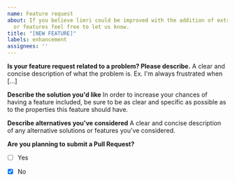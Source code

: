 ```yaml
---
name: Feature request
about: If you believe limri could be improved with the addition of extra functionality
  or features feel free to let us know.
title: "[NEW FEATURE]"
labels: enhancement
assignees: ''
---
```


**Is your feature request related to a problem? Please describe.**
A clear and concise description of what the problem is. Ex. I'm always frustrated when [...]

**Describe the solution you'd like**
In order to increase your chances of having a feature included, be sure to be as clear and specific as possible as to the properties this feature should have.

**Describe alternatives you've considered**
A clear and concise description of any alternative solutions or features you've considered.

**Are you planning to submit a Pull Request?**
- [ ] Yes
- [X] No

